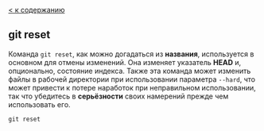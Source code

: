 [< к содержанию](./readme.md)

## git reset

Команда `git reset`, как можно догадаться из **названия**, используется в основном для отмены изменений. Она изменяет указатель **HEAD** и, опционально, состояние индекса. Также эта команда может изменить файлы в рабочей директории при использовании параметра `--hard`, что может привести к потере наработок при неправильном использовании, так что убедитесь в **серьёзности** своих намерений прежде чем использовать его.
``````
git reset
``````